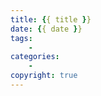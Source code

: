```yaml
---
title: {{ title }}
date: {{ date }}
tags:
	- 
categories:
	- 
copyright: true
---
```


<!-- more -->
